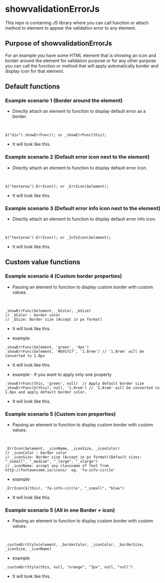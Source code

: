 # showvalidationErrorJs
This repo is containing JS library where you can call function or attach method to element to appear the validation error to any element.
 <br />
## Purpose of showvalidationErrorJs
For an example you have some HTML element that is showing an icon and border around the element for validation purpose or for any other purpose you can call the function or method that will apply automatically border and display icon for that element.

## Default functions

### Example scenario 1 (Border around the element)
 - Directly attach an element to function to display default error as a border.
 <br />
 
 ```
 $("div").showErrFunc(); or _showErrFunc(this);
 ```
 - It will look like this.
 
### Example scenario 2 (Default error icon next to the element)
 - Directly attach an element to function to display default error icon.
 <br />
 
 ```
 $("textarea").ErrIcon(); or _ErrIcon($element);
 ```
 - It will look like this.
  
### Example scenario 3 (Default error info icon next to the element)
 - Directly attach an element to function to display default error info icon.
 <br />
 
 ```
 $("textarea").ErrIcon(); or _InfoIcon($element);
 ```
 - It will look like this.

## Custom value functions

### Example scenario 4 (Custom border properties)
 - Passing an element to function to display custom border with custom values.
 <br />
 
 ```
 _showErrFunc($element, _bColor, _bSize) 
 // _bColor : border color
 // _bSize: Border size (Accept in px format)
 ```
 - It will look like this.

 - example 
  ```
  _showErrFunc($element, 'green', '4px') 
  _showErrFunc($element, '#b91717', '1.8rem') // '1.8rem' will be converted to 1.8px
  ```
 - It will look like this.
  
 - example - if you want to apply only one property
  ```
  _showErrFunc(this, 'green', null)  // Apply default border size
  _showErrFunc($(this), null, '1.8rem') // '1.8rem' will be converted to 1.8px and apply default border color.
  ```
 - It will look like this.

### Example scenario 5 (Custom icon properties)
 - Passing an element to function to display custom border with custom values.
 <br />
 
 ```
 _ErrIcon($element, _iconName, _iconSize, _iconColor)
 // _iconColor : border color
 // _iconSize: Border size (Accept in px format)(Default sizes: "_xsmall", "_medium", "_large", "_xlarge")
 // _iconName: accept any classname of font from http://fontawesome.io/icons/  eg. 'fa-info-circle'
 ```
 - example 
 
  ```
  _ErrIcon($(this), 'fa-info-circle', "_xsmall", "blue")
  ```
 - It will look like this.
 
### Example scenario 5 (All in one Border + icon)
 - Passing an element to function to display custom border with custom values.
 <br />
 
 ```
_customErrStyle(element, _borderColor, _iconColor, _borderSize, _iconSize, _iconName)
 ```
 - example 
 
  ```
_customErrStyle(this, null, "orange", "3px", null, "null")
  ```
 - It will look like this.
